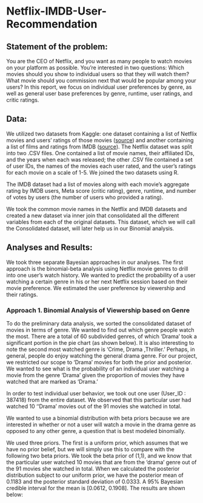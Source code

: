 # Netflix-IMDB-User-Recommendation

## Statement of the problem: 
You are the CEO of Netflix, and you want as many people to watch movies on your platform as possible. You’re interested in two questions: 
Which movies should you show to individual users so that they will watch them? 
What movie should you commission next that would be popular among your users?
In this report, we focus on individual user preferences by genre, as well as general user base preferences by genre, runtime, user ratings, and critic ratings.

## Data: 
We utilized two datasets from Kaggle: one dataset containing a list of Netflix movies and users’ ratings of those movies ([source](https://www.kaggle.com/datasets/rishitjavia/netflix-movie-rating-dataset?select=Netflix_Dataset_Movie.csv)) and another containing a list of films and ratings from IMDB ([source](https://www.kaggle.com/datasets/harshitshankhdhar/imdb-dataset-of-top-1000-movies-and-tv-shows)). The Netflix dataset was split into two .CSV files. One contained a list of movie names, their affiliated IDs, and the years when each was released; the other .CSV file contained a set of user IDs, the names of the movies each user rated, and the user’s ratings for each movie on a scale of 1-5. We joined the two datasets using R. 

The IMDB dataset had a list of movies along with each movie’s aggregate rating by IMDB users, Meta score (critic rating), genre, runtime, and number of votes by users (the number of users who provided a rating).

We took the common movie names in the Netflix and IMDB datasets and created a new dataset via inner join that consolidated all the different variables from each of the original datasets. This dataset, which we will call the Consolidated dataset, will later help us in our Binomial analysis.

## Analyses and Results: 
We took three separate Bayesian approaches in our analyses. The first approach is the binomial-beta analysis using Netflix movie genres to drill into one user’s watch history. We wanted to predict the probability of a user watching a certain genre in his or her next Netflix session based on their movie preference. We estimated the user preference by viewership and their ratings. 

### Approach 1. Binomial Analysis of Viewership based on Genre
To do the preliminary data analysis, we sorted the consolidated dataset of movies in terms of genre. We wanted to find out which genre people watch the most. There are a total of 60 subdivided genres, of which ‘Drama’ took a significant portion in the pie chart (as shown below). It is also interesting to note the second most watched genre is ‘Crime, Drama ,Thriller.’ Perhaps, in general, people do enjoy watching the general drama genre. For our project, we restricted our scope to 
‘Drama’ movies for both the prior and posterior. We wanted to see what is the probability of an individual user watching a movie from the genre ‘Drama’ given the proportion of movies they have watched that are marked as ‘Drama.’ 


In order to test individual user behavior, we took out one user (User_ID : 387418) from the entire dataset. We observed that this particular user had watched 10 ‘‘Drama’ movies out of the 91 movies she watched in total. 

We wanted to use a binomial distribution with beta priors because we are interested in whether or not a user will watch a movie in the drama genre as opposed to any other genre, a question that is best modeled binomially.

We used three priors. The first is a uniform prior, which assumes that we have no prior belief, but we will simply use this to compare with the following two beta priors. We took the beta prior of (1,1), and we know that the particular user watched 10 movies that are from the ‘drama’ genre out of the 91 movies she watched in total. When we calculated the posterior distribution subject to our uniform prior, we have the posterior mean of 0.1183 and the posterior standard deviation of 0.0333. A 95% Bayesian credible interval for the mean is [0.0612, 0.1908]. The results are shown below:
